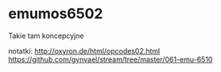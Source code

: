 # emumos6502
Takie tam koncepcyjne

notatki:
http://oxyron.de/html/opcodes02.html
https://github.com/gynvael/stream/tree/master/061-emu-6510
